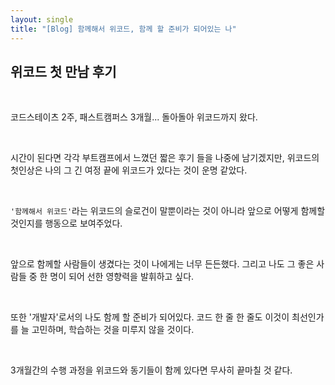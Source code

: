 ```yaml
---
layout: single
title: "[Blog] 함께해서 위코드, 함께 할 준비가 되어있는 나"
---
```


## 위코드 첫 만남 후기

<br>

코드스테이츠 2주, 패스트캠퍼스 3개월... 돌아돌아 위코드까지 왔다. 

<br>

시간이 된다면 각각 부트캠프에서 느꼈던 짧은 후기 들을 나중에 남기겠지만, 위코드의 첫인상은 나의 그 긴 여정 끝에 위코드가 있다는 것이 운명 같았다. 

<br> 

`'함께해서 위코드'`라는 위코드의 슬로건이 말뿐이라는 것이 아니라 앞으로 어떻게 함께할 것인지를 행동으로 보여주었다. 

<br> 

앞으로 함께할 사람들이 생겼다는 것이 나에게는 너무 든든했다. 그리고 나도 그 좋은 사람들 중 한 명이 되어 선한 영향력을 발휘하고 싶다.

<br> 

또한 '개발자'로서의 나도 함께 할 준비가 되어있다. 코드 한 줄 한 줄도 이것이 최선인가를 늘 고민하며, 학습하는 것을 미루지 않을 것이다. 

<br>

3개월간의 수행 과정을 위코드와 동기들이 함께 있다면 무사히 끝마칠 것 같다. 
